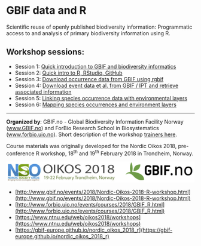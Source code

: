 

# GBIF data and R

Scientific reuse of openly published biodiversity information: Programmatic access to and analysis of primary biodiversity information using R.


## Workshop sessions:
* Session 1: [Quick introduction to GBIF and biodiversity informatics](s1_gbif_intro)
* Session 2: [Quick intro to R, RStudio, GitHub](s2_r_intro)
* Session 3: [Download occurrence data from GBIF using rgbif](s3_gbif_demo)
* Session 4: [Download event data et al. from GBIF / IPT and retrieve associated information](s4_event_core)
* Session 5: [Linking species occurrence data with environmental layers](s5_environment)
* Session 6: [Mapping species occurrences and environment layers](s6_mapping)



***

**Organized by**: GBIF.no - Global Biodiversity Information Facility Norway (www.GBIF.no) and ForBio Research School in Biosystematics (www.forbio.uio.no). Short description of the workshop [trainers here](./trainers.Rmd).

Course materials was originally developed for the Nordic Oikos 2018, pre-conference R workshop, 18<sup>th</sup> and 19<sup>th</sup> February 2018 in Trondheim, Norway.

![](./demo_data/NSO_2018_GBIF_NO.png "NSO 2018")

* [http://www.gbif.no/events/2018/Nordic-Oikos-2018-R-workshop.html](http://www.gbif.no/events/2018/Nordic-Oikos-2018-R-workshop.html)
* [http://www.forbio.uio.no/events/courses/2018/GBIF_R.html](http://www.forbio.uio.no/events/courses/2018/GBIF_R.html)
* [https://www.ntnu.edu/web/oikos2018/workshops](https://www.ntnu.edu/web/oikos2018/workshops)
* [https://gbif-europe.github.io/nordic_oikos_2018_r](https://gbif-europe.github.io/nordic_oikos_2018_r)

